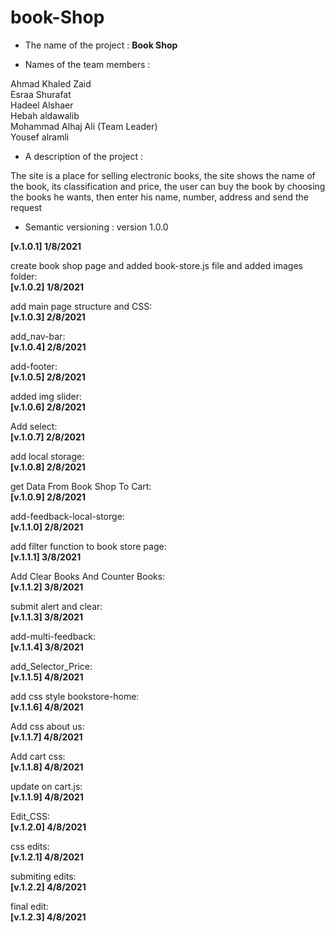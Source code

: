 # book-Shop

- The name of the project : **Book Shop**

- Names of the team members : 

Ahmad Khaled Zaid  
Esraa Shurafat  
Hadeel Alshaer  
Hebah aldawalib  
Mohammad Alhaj Ali (Team Leader)  
Yousef alramli  

- A description of the project :

The site is a place for selling electronic books, the site shows the name of the book, its classification and price, the user can buy the book by choosing the books he wants, then enter his name, number, address and send the request

- Semantic versioning : version 1.0.0

**[v.1.0.1] 1/8/2021**  

create book shop page and added book-store.js file and added images folder:  
**[v.1.0.2] 1/8/2021**  

add main page structure and CSS:  
**[v.1.0.3] 2/8/2021** 

add_nav-bar:  
**[v.1.0.4] 2/8/2021**  

  add-footer:  
  **[v.1.0.5] 2/8/2021**  

  added img slider:  
  **[v.1.0.6] 2/8/2021** 

  Add select:  
  **[v.1.0.7] 2/8/2021** 

add local storage:  
**[v.1.0.8] 2/8/2021** 

get Data From Book Shop To Cart:  
**[v.1.0.9] 2/8/2021** 

add-feedback-local-storge:  
**[v.1.1.0] 2/8/2021**
 
add filter function to book store page:  
**[v.1.1.1] 3/8/2021**

Add Clear Books And Counter Books:  
**[v.1.1.2] 3/8/2021**

submit alert and clear:  
**[v.1.1.3] 3/8/2021**

add-multi-feedback:  
**[v.1.1.4] 3/8/2021**

add_Selector_Price:  
**[v.1.1.5] 4/8/2021**

add css style bookstore-home:  
**[v.1.1.6] 4/8/2021**

Add css about us:  
**[v.1.1.7] 4/8/2021**

Add cart css:  
**[v.1.1.8] 4/8/2021**

update on cart.js:  
**[v.1.1.9] 4/8/2021**

Edit_CSS:  
**[v.1.2.0] 4/8/2021**

css edits:  
**[v.1.2.1] 4/8/2021**

submiting edits:  
**[v.1.2.2] 4/8/2021**

final edit:  
**[v.1.2.3] 4/8/2021**